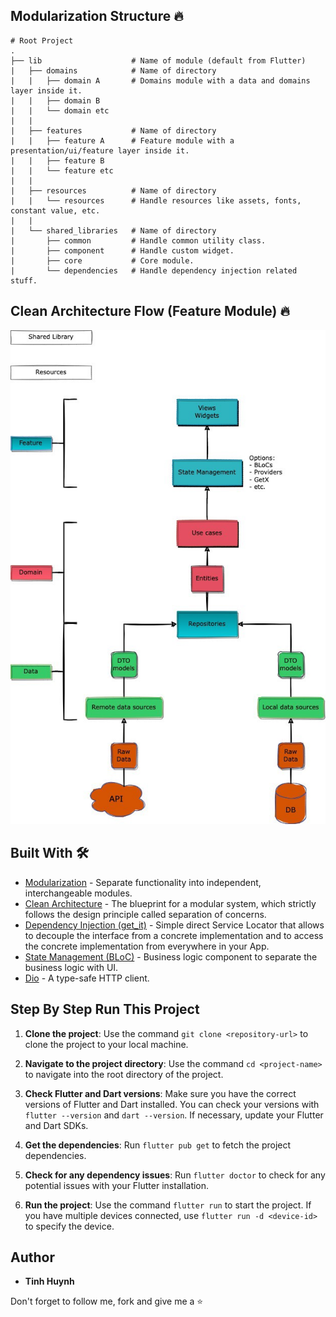 ## Modularization Structure 🔥

    # Root Project
    .
    ├── lib                    # Name of module (default from Flutter)
    |   ├── domains            # Name of directory
    |   |   ├── domain A       # Domains module with a data and domains layer inside it.
    |   |   ├── domain B
    |   |   └── domain etc
    |   |
    |   ├── features           # Name of directory
    |   |   ├── feature A      # Feature module with a presentation/ui/feature layer inside it.
    |   |   ├── feature B
    |   |   └── feature etc
    |   |
    |   ├── resources          # Name of directory
    |   |   └── resources      # Handle resources like assets, fonts, constant value, etc.
    |   |
    |   └── shared_libraries   # Name of directory
    |       ├── common         # Handle common utility class.
    |       ├── component      # Handle custom widget.
    |       ├── core           # Core module.
    |       └── dependencies   # Handle dependency injection related stuff.


## Clean Architecture Flow (Feature Module) 🔥
<pre>
<img src="docs/architecture.jpeg">
</pre>


## Built With 🛠
* [Modularization](https://medium.com/flutter-community/mastering-flutter-modularization-in-several-ways-f5bced19101a) - Separate functionality into independent, interchangeable modules.
* [Clean Architecture](https://medium.com/ruangguru/an-introduction-to-flutter-clean-architecture-ae00154001b0) - The blueprint for a modular system, which strictly follows the design principle called separation of concerns.
* [Dependency Injection (get_it)](https://pub.dev/packages/get_it) - Simple direct Service Locator that allows to decouple the interface from a concrete implementation and to access the concrete implementation from everywhere in your App.
* [State Management (BLoC)](https://bloclibrary.dev/) - Business logic component to separate the business logic with UI.
* [Dio](https://github.com/flutterchina/dio/) - A type-safe HTTP client.


## Step By Step Run This Project
1. **Clone the project**: Use the command `git clone <repository-url>` to clone the project to your local machine.

2. **Navigate to the project directory**: Use the command `cd <project-name>` to navigate into the root directory of the project.

3. **Check Flutter and Dart versions**: Make sure you have the correct versions of Flutter and Dart installed. You can check your versions with `flutter --version` and `dart --version`. If necessary, update your Flutter and Dart SDKs.

4. **Get the dependencies**: Run `flutter pub get` to fetch the project dependencies.

5. **Check for any dependency issues**: Run `flutter doctor` to check for any potential issues with your Flutter installation.

6. **Run the project**: Use the command `flutter run` to start the project. If you have multiple devices connected, use `flutter run -d <device-id>` to specify the device.


## Author

* **Tinh Huynh**

Don't forget to follow me, fork and give me a ⭐
